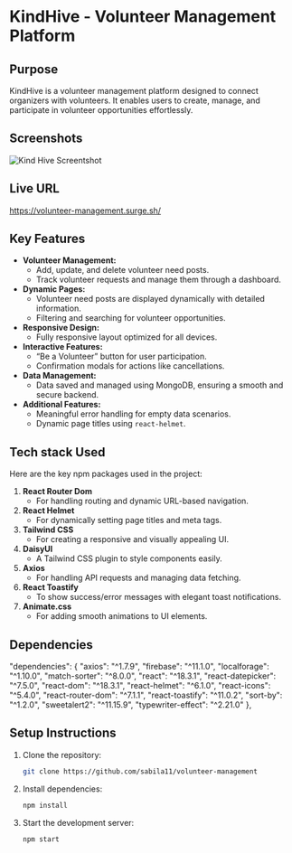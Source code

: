 # **KindHive - Volunteer Management Platform**  

## **Purpose**  
KindHive is a volunteer management platform designed to connect organizers with volunteers. It enables users to create, manage, and participate in volunteer opportunities effortlessly.  

## Screenshots
![Kind Hive Screentshot](https://i.ibb.co.com/LXq3b5rx/Screenshot-2025-02-05-195133.png)

## **Live URL**  
https://volunteer-management.surge.sh/  

## **Key Features**  
- **Volunteer Management:**  
  - Add, update, and delete volunteer need posts.  
  - Track volunteer requests and manage them through a dashboard.  
- **Dynamic Pages:**  
  - Volunteer need posts are displayed dynamically with detailed information.  
  - Filtering and searching for volunteer opportunities.  
- **Responsive Design:**  
  - Fully responsive layout optimized for all devices.  
- **Interactive Features:**  
  - “Be a Volunteer” button for user participation.  
  - Confirmation modals for actions like cancellations.  
- **Data Management:**  
  - Data saved and managed using MongoDB, ensuring a smooth and secure backend.  
- **Additional Features:**  
  - Meaningful error handling for empty data scenarios.  
  - Dynamic page titles using `react-helmet`.  

## **Tech stack Used**  
Here are the key npm packages used in the project:  
1. **React Router Dom**  
   - For handling routing and dynamic URL-based navigation.  
2. **React Helmet**  
   - For dynamically setting page titles and meta tags.  
3. **Tailwind CSS**  
   - For creating a responsive and visually appealing UI.  
4. **DaisyUI**  
   - A Tailwind CSS plugin to style components easily.  
5. **Axios**  
   - For handling API requests and managing data fetching.  
6. **React Toastify**  
   - To show success/error messages with elegant toast notifications.  
7. **Animate.css**  
   - For adding smooth animations to UI elements.

  ## Dependencies

 "dependencies": {
    "axios": "^1.7.9",
    "firebase": "^11.1.0",
    "localforage": "^1.10.0",
    "match-sorter": "^8.0.0",
    "react": "^18.3.1",
    "react-datepicker": "^7.5.0",
    "react-dom": "^18.3.1",
    "react-helmet": "^6.1.0",
    "react-icons": "^5.4.0",
    "react-router-dom": "^7.1.1",
    "react-toastify": "^11.0.2",
    "sort-by": "^1.2.0",
    "sweetalert2": "^11.15.9",
    "typewriter-effect": "^2.21.0"
  },

## **Setup Instructions**  
1. Clone the repository:  
   ```bash  
   git clone https://github.com/sabila11/volunteer-management  
   ```  
2. Install dependencies:  
   ```bash  
   npm install  
   ```  
3. Start the development server:  
   ```bash  
   npm start  
   ```  

